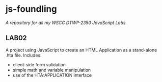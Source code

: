 js-foundling
==============

*A repository for all my WSCC DTWP-2350 JavaScript Labs.*

LAB02
--------------
A project using JavaScript to create an HTML Application as a stand-alone .hta file.
Includes:
- client-side form validation
- simple math and variable manipulation
- use of the HTA:APPLICATION interface
